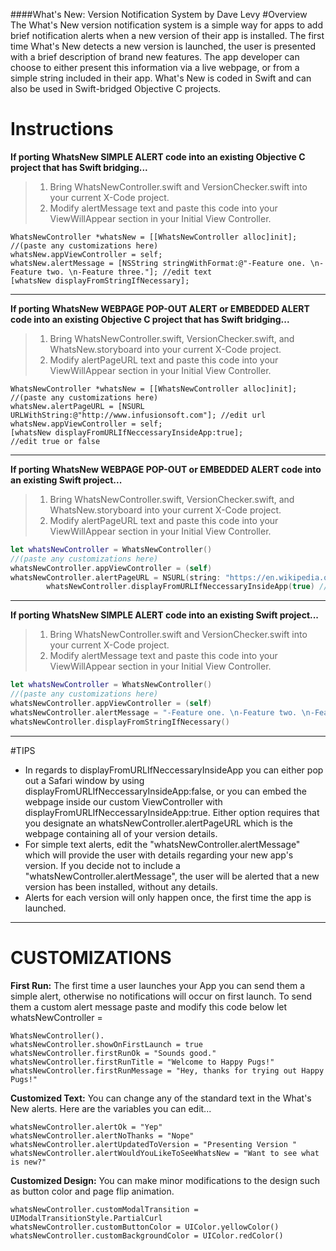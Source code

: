 ####What's New: Version Notification System by Dave Levy
#Overview
The What's New version notification system is a simple way for apps to add brief notification alerts when a new version of their app is installed.  The first time What's New detects a new version is launched, the user is presented with a brief description of brand new features.  The app developer can choose to either present this information via a live webpage,  or from a simple string included in their app.  What's New is coded in Swift and can also be used in Swift-bridged Objective C projects.
   
# Instructions   
**If porting WhatsNew SIMPLE ALERT code into an existing Objective C project that has Swift bridging...**
 >1. Bring WhatsNewController.swift and VersionChecker.swift into your current X-Code project.
 >2. Modify alertMessage text and paste this code into your ViewWillAppear section in your Initial View Controller.
```objc
WhatsNewController *whatsNew = [[WhatsNewController alloc]init];
//(paste any customizations here)
whatsNew.appViewController = self;
whatsNew.alertMessage = [NSString stringWithFormat:@"-Feature one. \n-Feature two. \n-Feature three."]; //edit text
[whatsNew displayFromStringIfNecessary];
```

----------------------------------

**If porting WhatsNew WEBPAGE POP-OUT ALERT  or EMBEDDED ALERT code into an existing Objective C project that has Swift bridging...**
>1. Bring WhatsNewController.swift, VersionChecker.swift, and WhatsNew.storyboard into your current X-Code project.
>2. Modify alertPageURL text and paste this code into your ViewWillAppear section in your Initial View Controller.
```objc
WhatsNewController *whatsNew = [[WhatsNewController alloc]init];
//(paste any customizations here)
whatsNew.alertPageURL = [NSURL URLWithString:@"http://www.infusionsoft.com"]; //edit url
whatsNew.appViewController = self;
[whatsNew displayFromURLIfNeccessaryInsideApp:true];
//edit true or false
```
-------------------------------------

**If porting WhatsNew WEBPAGE POP-OUT or EMBEDDED ALERT code into an existing Swift project...**
>1. Bring WhatsNewController.swift, VersionChecker.swift, and WhatsNew.storyboard into your current X-Code project.
>2. Modify alertPageURL text and paste this code into your ViewWillAppear section in your Initial View Controller.
```swift
let whatsNewController = WhatsNewController()
//(paste any customizations here)
whatsNewController.appViewController = (self)
whatsNewController.alertPageURL = NSURL(string: "https://en.wikipedia.org/wiki/Pug") //edit url
        whatsNewController.displayFromURLIfNeccessaryInsideApp(true) //edit true or false
```
----------------------------------
**If porting WhatsNew SIMPLE ALERT code into an existing Swift project...**
> 1. Bring WhatsNewController.swift and VersionChecker.swift into your current X-Code project.
>2. Modify alertMessage text and paste this code into your ViewWillAppear section in your Initial View Controller.
```swift
let whatsNewController = WhatsNewController()
//(paste any customizations here)
whatsNewController.appViewController = (self)
whatsNewController.alertMessage = "-Feature one. \n-Feature two. \n-Feature three."
whatsNewController.displayFromStringIfNecessary()
```
-----------------------------

#TIPS

 - In regards to displayFromURLIfNeccessaryInsideApp you can either pop
   out a Safari window by using
   displayFromURLIfNeccessaryInsideApp:false,  or you can embed the
   webpage inside our custom ViewController with
   displayFromURLIfNeccessaryInsideApp:true.  Either option requires
   that you designate an whatsNewController.alertPageURL which is the
   webpage containing all of your version details.
 - For simple text alerts, edit the "whatsNewController.alertMessage"
   which will provide the user with details regarding your new app's
   version. If you decide not to include a
   "whatsNewController.alertMessage", the user will be alerted that a
   new version has been installed, without any details.
 - Alerts for each version will only happen once, the first time the app
   is launched.
-----------------------------

# CUSTOMIZATIONS

**First Run:**  The first time a user launches your App you can send them a simple alert, otherwise no notifications will occur on first launch.  To send them a custom alert message paste and modify this code below let whatsNewController = 

    WhatsNewController(). 
    whatsNewController.showOnFirstLaunch = true
    whatsNewController.firstRunOk = "Sounds good."
    whatsNewController.firstRunTitle = "Welcome to Happy Pugs!"
    whatsNewController.firstRunMessage = "Hey, thanks for trying out Happy Pugs!"

**Customized Text:**   You can change any of the standard text in the What's New alerts.  Here are the variables you can edit...  

    whatsNewController.alertOk = "Yep"
    whatsNewController.alertNoThanks = "Nope"
    whatsNewController.alertUpdatedToVersion = "Presenting Version "
    whatsNewController.alertWouldYouLikeToSeeWhatsNew = "Want to see what is new?"
    
**Customized Design:**  You can make minor modifications to the design such as button color and page flip animation.  

    whatsNewController.customModalTransition = UIModalTransitionStyle.PartialCurl
    whatsNewController.customButtonColor = UIColor.yellowColor()
    whatsNewController.customBackgroundColor = UIColor.redColor()


